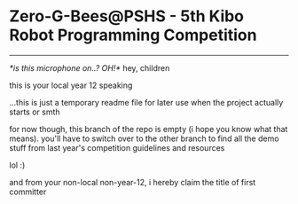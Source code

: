 # Zero-G-Bees@PSHS - 5th Kibo Robot Programming Competition

---

*\*is this microphone on..? OH!\** hey, children

this is your local year 12 speaking

...this is just a temporary readme file for later use when the project actually starts or smth

for now though, this branch of the repo is empty (i hope you know what that means). you'll have to switch over to the other branch to find all the demo stuff from last year's competition guidelines and resources

lol :)

and from your non-local non-year-12, i hereby claim the title of first committer
